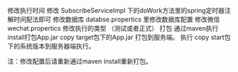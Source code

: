 修改执行时间
修改 SubscribeServiceImpl 下的doWork方法里的spring定时器注解时间配法即可
修改数据库 
databse.propertics 里修改数据库配置
修改微信   
wechat.propertics 修改执行的类型 （测试或者正式）
打包 
通过maven执行install打包App.jar copy target包下的App.jar 打包到服务端。
执行 copy start包下的系统版本到服务器端执行。


注：修改配置后请重新通过maven install重新打包。
